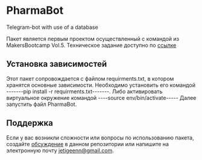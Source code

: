# PharmaBot
Telegram-bot with use of a database

Пакет является первым проектом осуществленный с командой из MakersBootcamp Vol.5. Техническое задание доступно по 
[ссылке](./technicalTask/index.md)


## Установка зависимостей

Этот пакет сопровождается с файлом requirments.txt, в котором хранятся основные зависимости. 
Необходимо установить его командой -------pip install -r requirments.txt-------. 
Либо активировать виртуальное окружение командой ----source env/bin/activate----- Далее запустить файл PharmaBot.


## Поддержка

Если у вас возникли сложности или вопросы по использованию пакета, создайте 
[обсуждение][] в данном репозитории или напишите на электронную почту 
<jetigeenn@gmail.com>.

[обсуждение]: https://github.com/AJ-Se7eN/PharmaBot/issues
